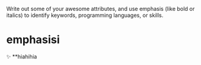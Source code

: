 Write out some of your awesome attributes, and use emphasis (like bold or italics) to identify keywords, programming languages, or skills. 
# emphasisi 
:sparkles:
**hiahihia
